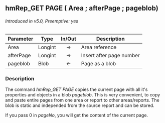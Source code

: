 ## hmRep_GET PAGE ( Area ; afterPage ; pageblob)
###### Introduced in v5.0, Preemptive: yes

|Parameter|Type|In/Out|Description
|---|---|:---:|---
|Area|Longint|→|Area reference
|afterPage|Longint|→|Insert after page number
|pageblob|Blob|←|Page as a blob

### Description
The command *hmRep_GET PAGE* copies the current page with all it's properties and objects in a blob *pageblob*. This is very convenient, to copy and paste entire pages from one area or report to other areas/reports. The blob is static and independed from the source report and can be stored.

If you pass 0 in *pageNo*, you will get the content of the current page.
